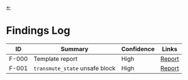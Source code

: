 [<-](./README.md)
# Findings Log


| ID    | Summary                           | Confidence       | Links                                 |
| ----- | --------------------------------- | ---------------- | ------------------------------------- |
| F-000 | Template report                    | High             | [Report](./findings/template.md)     |
| F-001 | `transmute_state` unsafe block     | High           | [Report](./findings/f001_unsafe.md) |

